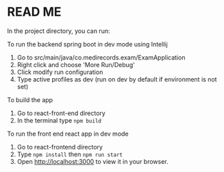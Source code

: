 # READ ME

In the project directory, you can run:

To run the backend spring boot in dev mode using Intellij
1. Go to src/main/java/co.medirecords.exam/ExamApplication
2. Right click and choose 'More Run/Debug'
3. Click modify run configuration
4. Type active profiles as dev (run on dev by default if environment is not set)

To build the app
1. Go to react-front-end directory
2. In the terminal type `npm build`

To run the front end react app in dev mode
1. Go to react-frontend directory
2. Type `npm install` then `npm run start`
4. Open [http://localhost:3000](http://localhost:3000) to view it in your browser.
